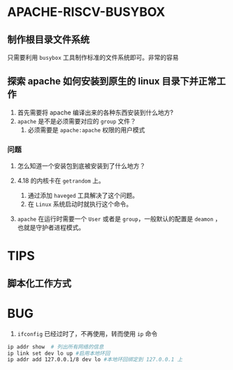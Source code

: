 # APACHE-RISCV-BUSYBOX

## 制作根目录文件系统

只需要利用  `busybox` 工具制作标准的文件系统即可。非常的容易



## 探索 apache 如何安装到原生的 linux 目录下并正常工作

1. 首先需要将 apache 编译出来的各种东西安装到什么地方?
2. `apache` 是不是必须需要对应的 `group` 文件？
   1. 必须需要是 `apache:apache` 权限的用户模式



### 问题

1. 怎么知道一个安装包到底被安装到了什么地方？
1. 4.18 的内核卡在 `getrandom` 上。
   1. 通过添加 `haveged` 工具解决了这个问题。
   1. 在 `Linux` 系统启动时就执行这个命令。

1. `apache` 在运行时需要一个 `User` 或者是 `group`，一般默认的配置是 `deamon` ，也就是守护者进程模式。





# TIPS

## 脚本化工作方式



# BUG

1. `ifconfig` 已经过时了，不再使用，转而使用 `ip` 命令

```bash
ip addr show  # 列出所有网络的信息
ip link set dev lo up #启用本地环回
ip addr add 127.0.0.1/8 dev lo #本地环回绑定到 127.0.0.1 上
```

